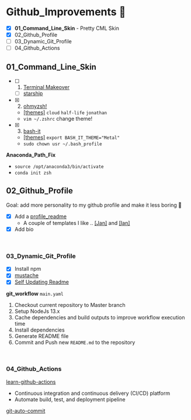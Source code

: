 # Github_Improvements 🚧
- [x] **01_Command_Line_Skin** - Pretty CML Skin
- [x] 02_Github_Profile
- [ ] 03_Dynamic_Git_Profile
- [ ] 04_Github_Actions

## 01_Command_Line_Skin
- [ ] 1) [Terminal Makeover](https://towardsdatascience.com/the-ultimate-guide-to-your-terminal-makeover-e11f9b87ac99)  
  - [ ] [starship](https://starship.rs/)
- [x] 2) [ohmyzsh!](https://github.com/ohmyzsh/ohmyzsh)
  - [[themes]](https://github.com/ohmyzsh/ohmyzsh/wiki/Themes) `cloud` `half-life` `jonathan`
  - `vim ~/.zshrc` change theme!
- [x] 3) [bash-it](https://github.com/Bash-it/bash-it)
  - [[themes]](https://bash-it.readthedocs.io/en/latest/themes-list/#list-of-themes) `export BASH_IT_THEME="Metal"`
  - `sudo chown usr ~/.bash_profile`
  
**Anaconda_Path_Fix**
- `source /opt/anaconda3/bin/activate`
- `conda init zsh`

## 02_Github_Profile
Goal: add more personality to my github profile and make it less boring 🤠
- [x] Add a [profile_readme](https://docs.github.com/en/account-and-profile/setting-up-and-managing-your-github-profile/customizing-your-profile/managing-your-profile-readme)
  - A couple of templates I like .. [[Jan]](https://github.com/jborchma) and [[Ian]](https://github.com/ian-whitestone)
- [x] Add bio

<br />

### 03_Dynamic_Git_Profile
- [x] Install npm 
- [x] [mustache](https://www.npmjs.com/package/mustache)
- [x] [Self Updating Readme](https://medium.com/swlh/how-to-create-a-self-updating-readme-md-for-your-github-profile-f8b05744ca91)

**git_workflow** `main.yaml`
1. Checkout current repository to Master branch
2. Setup NodeJs 13.x
3. Cache dependencies and build outputs to improve workflow execution time
4. Install dependencies
5. Generate README file
6. Commit and Push new `README.md` to the repository

<br />

### 04_Github_Actions
[learn-github-actions](https://docs.github.com/en/actions/learn-github-actions)
- Continuous integration and continuous delivery (CI/CD) platform
- Automate build, test, and deployment pipeline

[git-auto-commit](https://michaelheap.com/git-auto-commit/)


